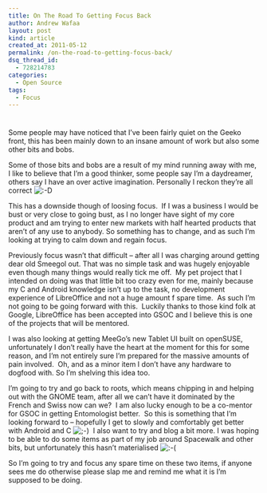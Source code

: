 ```yaml
---
title: On The Road To Getting Focus Back
author: Andrew Wafaa
layout: post
kind: article
created_at: 2011-05-12
permalink: /on-the-road-to-getting-focus-back/
dsq_thread_id:
  - 728214783
categories:
  - Open Source
tags:
  - Focus
---
```

# 

Some people may have noticed that I’ve been fairly quiet on the Geeko front, this has been mainly down to an insane amount of work but also some other bits and bobs.

Some of those bits and bobs are a result of my mind running away with me, I like to believe that I’m a good thinker, some people say I’m a daydreamer, others say I have an over active imagination. Personally I reckon they’re all correct ![:-D][1] 

 [1]: http://andrew.wafaa.eu/blog/wp-includes/images/smilies/icon_biggrin.gif

This has a downside though of loosing focus.  If I was a business I would be bust or very close to going bust, as I no longer have sight of my core product and am trying to enter new markets with half hearted products that aren’t of any use to anybody. So something has to change, and as such I’m looking at trying to calm down and regain focus.

Previously focus wasn’t that difficult – after all I was charging around getting dear old Smeegol out. That was no simple task and was hugely enjoyable even though many things would really tick me off.  My pet project that I intended on doing was that little bit too crazy even for me, mainly because my C and Android knowledge isn’t up to the task, no development experience of LibreOffice and not a huge amount f spare time.  As such I’m not going to be going forward with this.  Luckily thanks to those kind folk at Google, LibreOffice has been accepted into GSOC and I believe this is one of the projects that will be mentored.

I was also looking at getting MeeGo’s new Tablet UI built on openSUSE, unfortunately I don’t really have the heart at the moment for this for some reason, and I’m not entirely sure I’m prepared for the massive amounts of pain involved.  Oh, and as a minor item I don’t have any hardware to dogfood with. So I’m shelving this idea too.

I’m going to try and go back to roots, which means chipping in and helping out with the GNOME team, after all we can’t have it dominated by the French and Swiss now can we?  I am also lucky enough to be a co-mentor for GSOC in getting Entomologist better.  So this is something that I’m looking forward to – hopefully I get to slowly and comfortably get better with Android and C ![;-)][2]  I also want to try and blog a bit more. I was hoping to be able to do some items as part of my job around Spacewalk and other bits, but unfortunately this hasn’t materialised ![:-(][3] 

 [2]: http://andrew.wafaa.eu/blog/wp-includes/images/smilies/icon_wink.gif
 [3]: http://andrew.wafaa.eu/blog/wp-includes/images/smilies/icon_sad.gif

So I’m going to try and focus any spare time on these two items, if anyone sees me do otherwise please slap me and remind me what it is I’m supposed to be doing.
